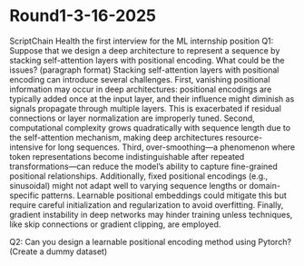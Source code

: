 # Round1-3-16-2025
ScriptChain Health the first interview for the ML internship position
Q1: Suppose that we design a deep architecture to represent a sequence by stacking self-attention layers with positional encoding. What could be the issues? (paragraph format)
Stacking self-attention layers with positional encoding can introduce several challenges. First, vanishing positional information may occur in deep architectures: positional encodings are typically added once at the input layer, and their influence might diminish as signals propagate through multiple layers. This is exacerbated if residual connections or layer normalization are improperly tuned. Second, computational complexity grows quadratically with sequence length due to the self-attention mechanism, making deep architectures resource-intensive for long sequences. Third, over-smoothing—a phenomenon where token representations become indistinguishable after repeated transformations—can reduce the model’s ability to capture fine-grained positional relationships. Additionally, fixed positional encodings (e.g., sinusoidal) might not adapt well to varying sequence lengths or domain-specific patterns. Learnable positional embeddings could mitigate this but require careful initialization and regularization to avoid overfitting. Finally, gradient instability in deep networks may hinder training unless techniques, like skip connections or gradient clipping, are employed.

Q2: Can you design a learnable positional encoding method using Pytorch? (Create a dummy dataset)
